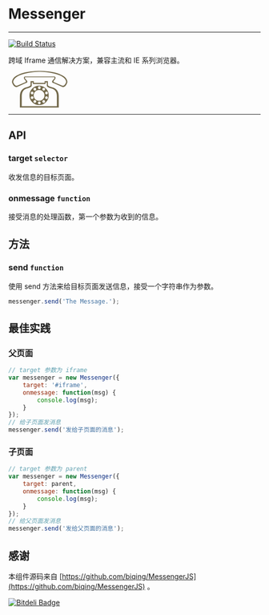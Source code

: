 # Messenger

---

[![Build Status](https://travis-ci.org/aralejs/messenger.png?branch=master)](https://travis-ci.org/aralejs/messenger)

跨域 Iframe 通信解决方案，兼容主流和 IE 系列浏览器。

<span style="font-size:100px;line-height:0.7;color:rgb(116, 106, 76);">☏</span>

---

## API

### target `selector`

收发信息的目标页面。

### onmessage `function`

接受消息的处理函数，第一个参数为收到的信息。

## 方法

### send `function`

使用 send 方法来给目标页面发送信息，接受一个字符串作为参数。

```js
messenger.send('The Message.');
```

## 最佳实践

### 父页面

```js
// target 参数为 iframe
var messenger = new Messenger({
    target: '#iframe',
    onmessage: function(msg) {
        console.log(msg);
    }
});
// 给子页面发消息
messenger.send('发给子页面的消息');
```

### 子页面

```js
// target 参数为 parent
var messenger = new Messenger({
    target: parent,
    onmessage: function(msg) {
        console.log(msg);
    }
});
// 给父页面发消息
messenger.send('发给父页面的消息');
```

## 感谢

本组件源码来自 [https://github.com/biqing/MessengerJS](https://github.com/biqing/MessengerJS) 。


[![Bitdeli Badge](https://d2weczhvl823v0.cloudfront.net/aralejs/messenger/trend.png)](https://bitdeli.com/free "Bitdeli Badge")

